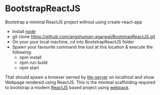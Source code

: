 # BootstrapReactJS
Bootstrap a minimal ReactJS project without using create-react-app

- Install [node](https://nodejs.org/en/download/) 
- git clone https://github.com/angshuman-agarwal/BootstrapReactJS.git 
- On your your local machine, cd into BootstrapReactJS folder
- Spawn your favourite command line tool at this location & execute the following:
  - npm install
  - npm run build
  - npm start

That should spawn a browser served by [lite-server](https://github.com/johnpapa/lite-server) on localhost and show Webpage rendered using ReactJS. This is the minimal scaffolding required to bootstrap a modern [ReactJS](https://reactjs.org/) based project using [webpack](https://webpack.js.org/).
